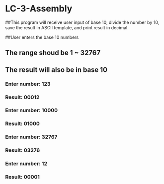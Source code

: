 # LC-3-Assembly
##This program will receive user input of base 10, divide the number by 10, save the result in ASCII template, and print result in decimal.


##User enters the base 10 numbers 

## The range shoud be 1 ~ 32767 

## The result will also be in base 10 

### Enter number: 123 
### Result: 00012 

### Enter number: 10000
### Result: 01000 

### Enter number: 32767 
### Result: 03276 

### Enter number: 12 
### Result: 00001

  
